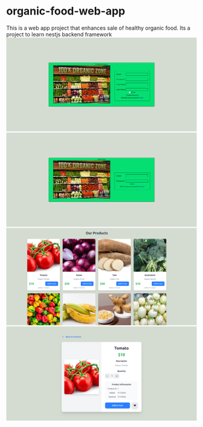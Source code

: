 # organic-food-web-app
This is a web app project that enhances sale of healthy organic food. Its a project to learn nestjs backend framework
![alt text](image-1.png)
![alt text](image-2.png)
![alt text](image.png)
![alt text](image-3.png)
